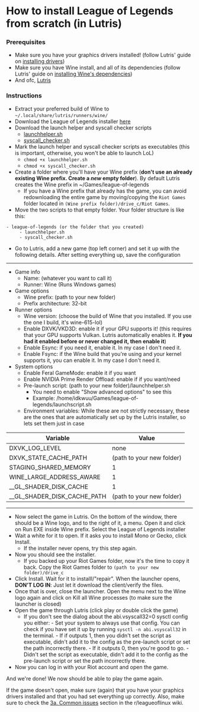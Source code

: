 # How to install League of Legends from scratch (in Lutris)

### Prerequisites

- Make sure you have your graphics drivers installed! (follow Lutris' guide on [installing drivers](https://github.com/lutris/docs/blob/master/InstallingDrivers.md))
- Make sure you have Wine install, and all of its dependencies (follow Lutris' guide on [installing Wine's dependencies](https://github.com/lutris/docs/blob/master/WineDependencies.md))
- And ofc, [Lutris](https://lutris.net)

### Instructions

- Extract your preferred build of Wine to `~/.local/share/lutris/runners/wine/`
- Download the League of Legends installer [here](https://lol.secure.dyn.riotcdn.net/channels/public/x/installer/current/live.na.exe)
- Download the launch helper and syscall checker scripts
    - [launchhelper.sh](https://lutris.nyc3.digitaloceanspaces.com/games/league-of-legend/launchhelper.sh)
    - [syscall_checker.sh](https://lutris.nyc3.digitaloceanspaces.com/games/league-of-legend/syscall_check.sh)
- Mark the launch helper and syscall checker scripts as executables (this is important, otherwise, you won't be able to launch LoL)
    - `chmod +x launchhelper.sh`
    - `chmod +x syscall_checker.sh` 
- Create a folder where you'll have your Wine prefix (**don't use an already existing Wine prefix. Create a _new_ empty folder**).  By default Lutris creates the Wine prefix in ~/Games/league-of-legends
    - If you have a Wine prefix that already has the game, you can avoid redownloading the entire game by moving/copying the `Riot Games` folder located in `(Wine prefix folder)/drive_c/Riot Games`.
- Move the two scripts to that empty folder. Your folder structure is like this:

```
- league-of-legends (or the folder that you created)
     - launchhelper.sh
     - syscall_checker.sh
```

- Go to Lutris, add a new game (top left corner) and set it up with the following details. After setting everything up, save the configuration

----------

- Game info
    - Name: (whatever you want to call it)
    - Runner: Wine (Runs Windows games)
- Game options
    - Wine prefix: (path to your new folder)
    - Prefix architecture: 32-bit
- Runner options
    - Wine version: (choose the build of Wine that you installed. If you use the one I build, it's wine-615-lol)
    - Enable DXVK/VKD3D: enable it if your GPU supports it! (this requires that your GPU supports Vulkan. Lutris automatically enables it. **If you had it enabled before or never changed it, then enable it**)
    - Enable Esync: if you need it, enable it. In my case I don't need it.
    - Enable Fsync: if the Wine build that you're using and your kernel supports it, you can enable it. In my case I don't need it.
- System options
    - Enable Feral GameMode: enable it if you want
    - Enable NVIDIA Prime Render Offload: enable if if you want/need
    - Pre-launch script: (path to your new folder)/launchhelper.sh
        - You need to enable "Show advanced options" to see this
        - Example: /home/idkwuu/Games/league-of-legends/launchscript.sh
    - Environment variables: While these are not strictly necessary, these are the ones that are automatically set up by the Lutris installer, so lets set them just in case

Variable | Value
--------|-----
DXVK_LOG_LEVEL | none
DXVK_STATE_CACHE_PATH | (path to your new folder)
STAGING_SHARED_MEMORY | 1
WINE_LARGE_ADDRESS_AWARE | 1
\_\_GL_SHADER_DISK_CACHE | 1
\_\_GL_SHADER_DISK_CACHE_PATH  | (path to your new folder)
        
----------

- Now select the game in Lutris. On the bottom of the window, there should be a Wine logo, and to the right of it, a menu. Open it and click on Run EXE inside Wine prefix. Select the League of Legends installer
- Wait a white for it to open. If it asks you to install Mono or Gecko, click Install. 
    - If the installer never opens, try this step again. 
- Now you should see the installer. 
    - If you backed up your Riot Games folder, now it's the time to copy it back. Copy the Riot Games folder to `(path to your new folder)/drive_c` 
- Click Install. Wait for it to installl/"repair". When the launcher opens, **DON'T LOG IN**: Just let it download the client/verify the files. 
- Once that is over, close the launcher. Open the menu next to the Wine logo again and click on Kill all Wine processes (to make sure the launcher is closed)
- Open the game through Lutris (click play or double click the game)
    - If you don't see the dialog about the abi.vsyscall32=0 sysctl config you either:
          - Set your system to always use that config. You can check if you have set it up by running `sysctl -n abi.vsyscall32` in the terminal. 
              - If if outputs 1, then you didn't set the script as executable, didn't add it to the config as the pre-launch script or set the path incorrectly there.
              - If it outputs 0, then you're good to go.
          - Didn't set the script as executable, didn't add it to the config as the pre-launch script or set the path incorrectly there.
- Now you can log in with your Riot account and open the game.

And we're done! We now should be able to play the game again.

If the game doesn't open, make sure (again) that you have your graphics drivers installed and that you had set everything up correctly. Also, make sure to check the [3a. Common issues](https://old.reddit.com/r/leagueoflinux/wiki/index#wiki_3a_-_common_issues) section in the r/leagueoflinux wiki.

